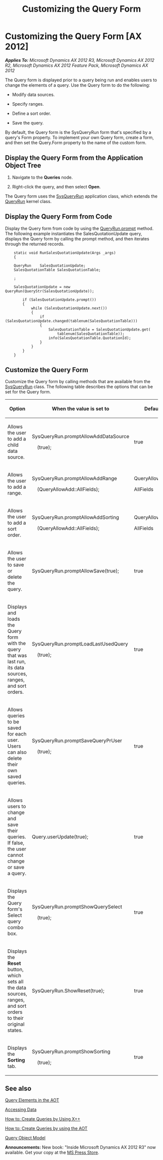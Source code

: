 ﻿---
title: Customizing the Query Form
TOCTitle: Customizing the Query Form
ms:assetid: 281f74fa-fb35-4597-94f1-6d1572b1a9cd
ms:mtpsurl: https://msdn.microsoft.com/en-us/library/Aa601676(v=AX.60)
ms:contentKeyID: 35241713
ms.date: 05/18/2015
mtps_version: v=AX.60
---

# Customizing the Query Form [AX 2012]


_**Applies To:** Microsoft Dynamics AX 2012 R3, Microsoft Dynamics AX 2012 R2, Microsoft Dynamics AX 2012 Feature Pack, Microsoft Dynamics AX 2012_

The Query form is displayed prior to a query being run and enables users to change the elements of a query. Use the Query form to do the following:

  - Modify data sources.

  - Specify ranges.

  - Define a sort order.

  - Save the query.

By default, the Query form is the SysQueryRun form that's specified by a query's Form property. To implement your own Query form, create a form, and then set the Query.Form property to the name of the custom form.

## Display the Query Form from the Application Object Tree

1.  Navigate to the **Queries** node.

2.  Right-click the query, and then select **Open**.

The Query form uses the [SysQueryRun](https://msdn.microsoft.com/en-us/library/gg964759\(v=ax.60\)) application class, which extends the [QueryRun](https://msdn.microsoft.com/en-us/library/gg923354\(v=ax.60\)) kernel class.

## Display the Query Form from Code

Display the Query form from code by using the [QueryRun.prompt](https://msdn.microsoft.com/en-us/library/gg923723\(v=ax.60\)) method. The following example instantiates the SalesQuotationUpdate query, displays the Query form by calling the prompt method, and then iterates through the returned records.

```X++
    static void RunSalesQuotationUpdate(Args _args)
    {
    
    QueryRun    SalesQuotationUpdate;
    SalesQuotationTable SalesQuotationTable;
    
    ;
    
    SalesQuotationUpdate = new QueryRun(QueryStr(SalesQuotationUpdate));
    
        if (SalesQuotationUpdate.prompt())
        {
            while (SalesQuotationUpdate.next())
            {
                if (SalesQuotationUpdate.changed(tablenum(SalesQuotationTable)))
                {
                    SalesQuotationTable = SalesQuotationUpdate.get(
                        tablenum(SalesQuotationTable));
                    info(SalesQuotationTable.QuotationId);
                }
            }
        }
    }
```

## Customize the Query Form

Customize the Query form by calling methods that are available from the [SysQueryRun](https://msdn.microsoft.com/en-us/library/gg964759\(v=ax.60\)) class. The following table describes the options that can be set for the Query form.

<table>
<colgroup>
<col style="width: 33%" />
<col style="width: 33%" />
<col style="width: 33%" />
</colgroup>
<thead>
<tr class="header">
<th><p>Option</p></th>
<th><p>When the value is set to</p></th>
<th><p>Default</p></th>
</tr>
</thead>
<tbody>
<tr class="odd">
<td><p>Allows the user to add a child data source.</p></td>
<td><p>SysQueryRun.promptAllowAddDataSource</p>
<p>    (true);</p></td>
<td><p>true</p></td>
</tr>
<tr class="even">
<td><p>Allows the user to add a range.</p></td>
<td><p>SysQueryRun.promptAllowAddRange</p>
<p>    (QueryAllowAdd::AllFields);</p></td>
<td><p>QueryAllowAdd::</p>
<p>AllFields</p></td>
</tr>
<tr class="odd">
<td><p>Allows the user to add a sort order.</p></td>
<td><p>SysQueryRun.promptAllowAddSorting</p>
<p>    (QueryAllowAdd::AllFields);</p></td>
<td><p>QueryAllowAdd::</p>
<p>AllFields</p></td>
</tr>
<tr class="even">
<td><p>Allows the user to save or delete the query.</p></td>
<td><p>SysQueryRun.promptAllowSave(true);</p></td>
<td><p>true</p></td>
</tr>
<tr class="odd">
<td><p>Displays and loads the Query form with the query that was last run, its data sources, ranges, and sort orders.</p></td>
<td><p>SysQueryRun.promptLoadLastUsedQuery</p>
<p>    (true);</p></td>
<td><p>true</p></td>
</tr>
<tr class="even">
<td><p>Allows queries to be saved for each user. Users can also delete their own saved queries.</p></td>
<td><p>SysQueryRun.promptSaveQueryPrUser</p>
<p>    (true);</p></td>
<td><p>true</p></td>
</tr>
<tr class="odd">
<td><p>Allows users to change and save their queries. If false, the user cannot change or save a query.</p></td>
<td><p>Query.userUpdate(true);</p></td>
<td><p>true</p></td>
</tr>
<tr class="even">
<td><p>Displays the Query form's Select query combo box.</p></td>
<td><p>SysQueryRun.promptShowQuerySelect</p>
<p>    (true);</p></td>
<td><p>true</p></td>
</tr>
<tr class="odd">
<td><p>Displays the <strong>Reset</strong> button, which sets all the data sources, ranges, and sort orders to their original states.</p></td>
<td><p>SysQueryRun.ShowReset(true);</p></td>
<td><p>true</p></td>
</tr>
<tr class="even">
<td><p>Displays the <strong>Sorting</strong> tab.</p></td>
<td><p>SysQueryRun.promptShowSorting</p>
<p>    (true);</p></td>
<td><p>true</p></td>
</tr>
</tbody>
</table>


## See also

[Query Elements in the AOT](query-elements-in-the-aot.md)

[Accessing Data](accessing-data.md)

[How to: Create Queries by Using X++](how-to-create-queries-by-using-x.md)

[How to: Create Queries by using the AOT](how-to-create-queries-by-using-the-aot.md)

[Query Object Model](query-object-model.md)

  
**Announcements:** New book: "Inside Microsoft Dynamics AX 2012 R3" now available. Get your copy at the [MS Press Store](https://www.microsoftpressstore.com/store/inside-microsoft-dynamics-ax-2012-r3-9780735685109).

